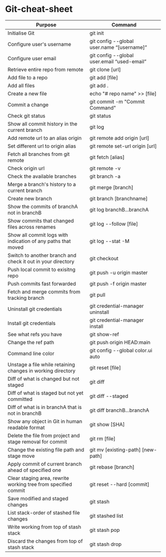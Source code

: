 # Git-cheat-sheet

| Purpose  | Command |
| ------------- | ------------- |
| Initialise Git   | git init  |
| Configure user's username  | git config --global user.name “[username]”  |
| Configure user email  | git config --global user.email “used-email”  |
| Retrieve entire repo from remote  | git clone [url]  |
| Add file to a repo  | git add [file]  |
| Add all files   | git add . |
| Create a new file  | echo "# repo name" >> [file]  |
| Commit a change  | git commit -m "Commit Command"  |
| Check git status  | git status  |
| Show all commit history in the current branch  | git log  |
| Add remote url to an alias origin  | git remote add origin [url]  |
| Set different url to origin alias  | git remote set-url origin [url]  |
| Fetch all branches from git remote | git fetch [alias] |
| Check origin url  | git remote -v  |
| Check the available branches  | git branch -a  |
| Merge a branch's history to a current branch  | git merge [branch]  |
| Create new branch  | git branch [branchname]  |
| Show the commits of branchA not in branchB  | git log branchB...branchA  |
| Show commits that changed files across renames  | git log --follow [file]  |
| Show all commit logs with indication of any paths that moved  | git log --stat -M  |
| Switch to another branch and check it out in your directory  | git checkout  |
| Push local commit to exisitng repo  | git push -u origin master  |
| Push commits fast forwarded   | git push -f origin master  |
| Fetch and merge commits from tracking branch | git pull  |
| Uninstall git credentials  | git credential-manager uninstall  |
| Install git credentials  | git credential-manager install  |
| See what refs you have  | git show-ref  |
| Change the ref path  | git push origin HEAD:main  |
| Command line color  | git config --global color.ui auto  |
| Unstage a file while retaining changes in working directory  | git reset [file]  |
| Diff of what is changed but not staged  | git diff  |
| Diff of what is staged but not yet committed  | git diff --staged |
| Diff of what is in branchA that is not in branchB  | git diff branchB...branchA  |
| Show any object in Git in human readable format  | git show [SHA]  |
| Delete the file from project and stage removal for commit  | git rm [file]  |
| Change the existing file path and stage move  | git mv [existing-path] [new-path]  |
| Apply commit of current branch ahead of specified one | git rebase [branch] |
| Clear staging area, rewrite working tree from specified commit | git reset --hard [commit] |
| Save modified and staged changes | git stash |
| List stack-order of stashed file changes | git stashed list |
| Write working from top of stash stack | git stash pop |
| Discard the changes from top of stash stack | git stash drop |

